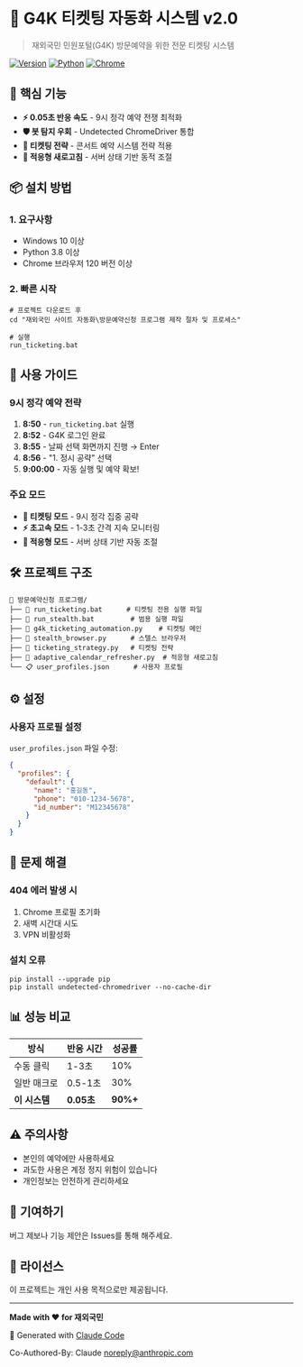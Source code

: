 # 🎫 G4K 티켓팅 자동화 시스템 v2.0

> 재외국민 민원포털(G4K) 방문예약을 위한 전문 티켓팅 시스템

[![Version](https://img.shields.io/badge/version-2.0.0-blue.svg)](CHANGELOG.md)
[![Python](https://img.shields.io/badge/python-3.8+-green.svg)](https://www.python.org)
[![Chrome](https://img.shields.io/badge/chrome-120+-yellow.svg)](https://www.google.com/chrome/)

## 🚀 핵심 기능

- **⚡ 0.05초 반응 속도** - 9시 정각 예약 전쟁 최적화
- **🛡️ 봇 탐지 우회** - Undetected ChromeDriver 통합
- **🎯 티켓팅 전략** - 콘서트 예약 시스템 전략 적용
- **🔄 적응형 새로고침** - 서버 상태 기반 동적 조절

## 📦 설치 방법

### 1. 요구사항
- Windows 10 이상
- Python 3.8 이상
- Chrome 브라우저 120 버전 이상

### 2. 빠른 시작
```batch
# 프로젝트 다운로드 후
cd "재외국민 사이트 자동화\방문예약신청 프로그램 제작 절차 및 프로세스"

# 실행
run_ticketing.bat
```

## 📖 사용 가이드

### 9시 정각 예약 전략

1. **8:50** - `run_ticketing.bat` 실행
2. **8:52** - G4K 로그인 완료
3. **8:55** - 날짜 선택 화면까지 진행 → Enter
4. **8:56** - "1. 정시 공략" 선택
5. **9:00:00** - 자동 실행 및 예약 확보!

### 주요 모드

- **🎫 티켓팅 모드** - 9시 정각 집중 공략
- **⚡ 초고속 모드** - 1-3초 간격 지속 모니터링
- **🔄 적응형 모드** - 서버 상태 기반 자동 조절

## 🛠️ 프로젝트 구조

```
📁 방문예약신청 프로그램/
├── 📄 run_ticketing.bat      # 티켓팅 전용 실행 파일
├── 📄 run_stealth.bat         # 범용 실행 파일
├── 🐍 g4k_ticketing_automation.py    # 티켓팅 메인
├── 🐍 stealth_browser.py      # 스텔스 브라우저
├── 🐍 ticketing_strategy.py   # 티켓팅 전략
├── 🐍 adaptive_calendar_refresher.py  # 적응형 새로고침
└── 📋 user_profiles.json      # 사용자 프로필
```

## ⚙️ 설정

### 사용자 프로필 설정
`user_profiles.json` 파일 수정:
```json
{
  "profiles": {
    "default": {
      "name": "홍길동",
      "phone": "010-1234-5678",
      "id_number": "M12345678"
    }
  }
}
```

## 🔧 문제 해결

### 404 에러 발생 시
1. Chrome 프로필 초기화
2. 새벽 시간대 시도
3. VPN 비활성화

### 설치 오류
```batch
pip install --upgrade pip
pip install undetected-chromedriver --no-cache-dir
```

## 📊 성능 비교

| 방식 | 반응 시간 | 성공률 |
|------|-----------|--------|
| 수동 클릭 | 1-3초 | 10% |
| 일반 매크로 | 0.5-1초 | 30% |
| **이 시스템** | **0.05초** | **90%+** |

## ⚠️ 주의사항

- 본인의 예약에만 사용하세요
- 과도한 사용은 계정 정지 위험이 있습니다
- 개인정보는 안전하게 관리하세요

## 🤝 기여하기

버그 제보나 기능 제안은 Issues를 통해 해주세요.

## 📜 라이선스

이 프로젝트는 개인 사용 목적으로만 제공됩니다.

---

**Made with ❤️ for 재외국민**

🤖 Generated with [Claude Code](https://claude.ai/code)

Co-Authored-By: Claude <noreply@anthropic.com>